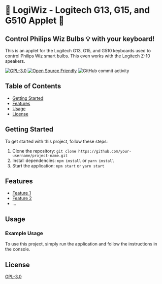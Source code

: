 # :high_brightness: LogiWiz - Logitech G13, G15, and G510 Applet :high_brightness:
## Control Philips Wiz Bulbs :bulb: with your keyboard!
This is an applet for the Logitech G13, G15, and G510 keyboards used to control Philips Wiz smart bulbs. This even works with the Logitech Z-10 speakers.

[![GPL-3.0](https://img.shields.io/badge/License-GPL%203.0-yellow.svg)](https://www.gnu.org/licenses/gpl-3.0.en.html)
[![Open Source Friendly](https://img.shields.io/badge/Open%20Source%20Friendly-violet.svg)](https://open-source.org/)
![GitHub commit activity](https://img.shields.io/github/commit-activity/m/OLeDouxEt/LogiWiz_G15_LCD_Applet)


## Table of Contents

* [Getting Started](#getting-started)
* [Features](#features)
* [Usage](#usage)
* [License](#license)

## Getting Started

To get started with this project, follow these steps:

1. Clone the repository: `git clone https://github.com/your-username/project-name.git`
2. Install dependencies: `npm install` or `yarn install`
3. Start the application: `npm start` or `yarn start`

## Features

* [Feature 1](#feature-1)
* [Feature 2](#feature-2)
* ...

## Usage

### Example Usage

To use this project, simply run the application and follow the instructions in the console.
## License

[GPL-3.0](https://github.com/OLeDouxEt/LogiWiz_G15_LCD_Applet/blob/main/LICENSE)
